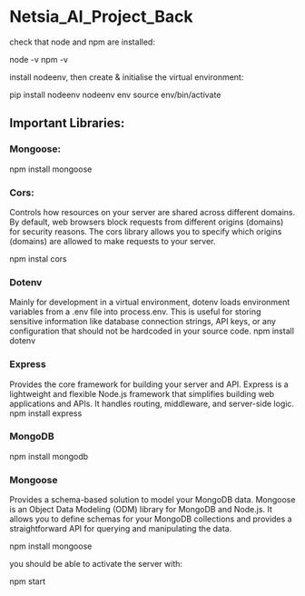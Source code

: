 # Netsia_AI_Project_Back

check that node and npm are installed:

node -v
npm -v

install nodeenv, then create & initialise the virtual environment:

pip install nodeenv
nodeenv env
source env/bin/activate


## Important Libraries:

### Mongoose:
npm install mongoose

### Cors: 
Controls how resources on your server are shared across different domains. By default, web browsers block requests from different origins (domains) for security reasons. The cors library allows you to specify which origins (domains) are allowed to make requests to your server.

npm instal cors

### Dotenv
Mainly for development in a virtual environment, dotenv loads environment variables from a .env file into process.env. This is useful for storing sensitive information like database connection strings, API keys, or any configuration that should not be hardcoded in your source code.
npm install dotenv

### Express
Provides the core framework for building your server and API. Express is a lightweight and flexible Node.js framework that simplifies building web applications and APIs. It handles routing, middleware, and server-side logic.
npm install express

### MongoDB
npm install mongodb

### Mongoose
Provides a schema-based solution to model your MongoDB data. Mongoose is an Object Data Modeling (ODM) library for MongoDB and Node.js. It allows you to define schemas for your MongoDB collections and provides a straightforward API for querying and manipulating the data.

npm install mongoose



you should be able to activate the server with:

npm start

